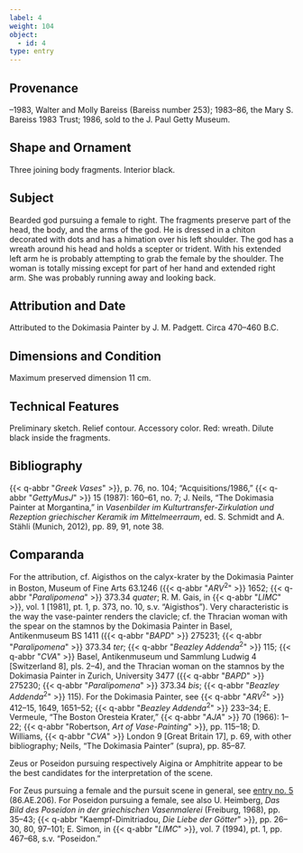 ```yaml
---
label: 4
weight: 104
object:
  - id: 4
type: entry
---
```

## Provenance

–1983, Walter and Molly Bareiss (Bareiss number 253); 1983–86, the Mary S. Bareiss 1983 Trust; 1986, sold to the J. Paul Getty Museum.

## Shape and Ornament

Three joining body fragments. Interior black.

## Subject

Bearded god pursuing a female to right. The fragments preserve part of the head, the body, and the arms of the god. He is dressed in a chiton decorated with dots and has a himation over his left shoulder. The god has a wreath around his head and holds a scepter or trident. With his extended left arm he is probably attempting to grab the female by the shoulder. The woman is totally missing except for part of her hand and extended right arm. She was probably running away and looking back.

## Attribution and Date

Attributed to the Dokimasia Painter by J. M. Padgett. Circa 470–460 B.C.

## Dimensions and Condition

Maximum preserved dimension 11 cm.

## Technical Features

Preliminary sketch. Relief contour. Accessory color. Red: wreath. Dilute black inside the fragments.

## Bibliography

{{< q-abbr "*Greek Vases*" >}}, p. 76, no. 104; “Acquisitions/1986,” {{< q-abbr "*GettyMusJ*" >}} 15 (1987): 160–61, no. 7; J. Neils, “The Dokimasia Painter at Morgantina,” in *Vasenbilder im Kulturtransfer-Zirkulation und Rezeption griechischer Keramik im Mittelmeerraum*, ed. S. Schmidt and A. Stähli (Munich, 2012), pp. 89, 91, note 38.

## Comparanda

For the attribution, cf. Aigisthos on the calyx-krater by the Dokimasia Painter in Boston, Museum of Fine Arts 63.1246 ({{< q-abbr "*ARV*<sup>2</sup>" >}} 1652; {{< q-abbr "*Paralipomena*" >}} 373.34 *quater*; R. M. Gais, in {{< q-abbr "*LIMC*" >}}, vol. 1 [1981], pt. 1, p. 373, no. 10, s.v. “Aigisthos”). Very characteristic is the way the vase-painter renders the clavicle; cf. the Thracian woman with the spear on the stamnos by the Dokimasia Painter in Basel, Antikenmuseum BS 1411 ({{< q-abbr "*BAPD*" >}} 275231; {{< q-abbr "*Paralipomena*" >}} 373.34 *ter*; {{< q-abbr "*Beazley Addenda*<sup>2</sup>" >}} 115; {{< q-abbr "*CVA*" >}} Basel, Antikenmuseum und Sammlung Ludwig 4 [Switzerland 8], pls. 2–4), and the Thracian woman on the stamnos by the Dokimasia Painter in Zurich, University 3477 ({{< q-abbr "*BAPD*" >}} 275230; {{< q-abbr "*Paralipomena*" >}} 373.34 *bis*; {{< q-abbr "*Beazley Addenda*<sup>2</sup>" >}} 115). For the Dokimasia Painter, see {{< q-abbr "*ARV*<sup>2</sup>" >}} 412–15, 1649, 1651–52; {{< q-abbr "*Beazley Addenda*<sup>2</sup>" >}} 233–34; E. Vermeule, “The Boston Oresteia Krater,” {{< q-abbr "*AJA*" >}} 70 (1966): 1–22; {{< q-abbr "Robertson, *Art of Vase-Painting*" >}}, pp. 115–18; D. Williams, {{< q-abbr "*CVA*" >}} London 9 [Great Britain 17], p. 69, with other bibliography; Neils, “The Dokimasia Painter” (supra), pp. 85–87.

Zeus or Poseidon pursuing respectively Aigina or Amphitrite appear to be the best candidates for the interpretation of the scene.

For Zeus pursuing a female and the pursuit scene in general, see [entry no. 5](/catalogue/5/) (86.AE.206). For Poseidon pursuing a female, see also U. Heimberg, *Das Bild des Poseidon in der griechischen Vasenmalerei* (Freiburg, 1968), pp. 35–43; {{< q-abbr "Kaempf-Dimitriadou, *Die Liebe der Götter*" >}}, pp. 26–30, 80, 97–101; E. Simon, in {{< q-abbr "*LIMC*" >}}, vol. 7 (1994), pt. 1, pp. 467–68, s.v. “Poseidon.”
